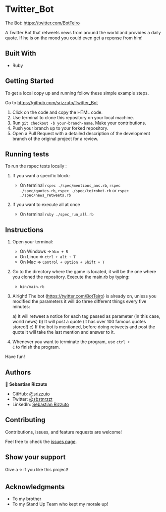 # Twitter_Bot

The Bot: https://twitter.com/BotTeiro

A Twitter Bot that retweets news from around the world and provides a daily quote. If he is on the mood you could even get a reponse from him!

## Built With

- Ruby

## Getting Started

To get a local copy up and running follow these simple example steps.

Go to https://github.com/srizzuto/Twitter_Bot

1. Click on the code and copy the HTML code.
2. Use terminal to clone this repository on your local machine.
3. Run <code>git checkout -b your-branch-name</code>. Make your contributions.
4. Push your branch up to your forked repository.
5. Open a Pull Request with a detailed description of the development branch of the original project for a review.

## Running tests

To run the rspec tests locally :

1) If you want a specific block:
    - On terminal <code>rspec ./spec/mentions_ans.rb</code>, <code>rspec ./spec/quotes.rb</code>, <code>rspec ./spec/teirobot.rb</code> or <code>rspec ./spec/news_retweets.rb</code>

2) If you want to execute all at once
    - On terminal <code>ruby ./spec_run_all.rb</code>

## Instructions

1) Open your terminal:
    - On Windows => <code>Win + R</code>
    - On Linux => <code>ctrl + alt + T</code>
    - On Mac => <code>Control + Option + Shift + T</code>

2) Go to the directory where the game is located, it will be the one where you cloned the repository. Execute the main.rb by typing:
    - <code>bin/main.rb</code>

3) Alright! The bot (https://twitter.com/BotTeiro) is already on, unless you modified the parameters it will do three different things every five minutes:

      a) It will retweet a notice for each tag passed as parameter (in this case, world news)
      b) It will post a quote (it has over 100 famous quotes stored!)
      c) If the bot is mentioned, before doing retweets and post the quote it will take the last mention and answer to it.

4) Whenever you want to terminate the program, use <code>ctrl + C</code> to finish the program.

Have fun!

## Authors

👤 **Sebastian Rizzuto**

- GitHub: [@srizzuto](https://github.com/srizzuto)
- Twitter: [@sbstnrzzt](https://twitter.com/sbstnrzzt)
- LinkedIn: [Sebastian Rizzuto](https://www.linkedin.com/in/srizzuto/)
## Contributing

Contributions, issues, and feature requests are welcome!

Feel free to check the [issues page](https://github.com/srizzuto/Twitter_Bot/issues).

## Show your support

Give a ⭐️ if you like this project!

## Acknowledgments

- To my brother
- To my Stand Up Team who kept my morale up!
